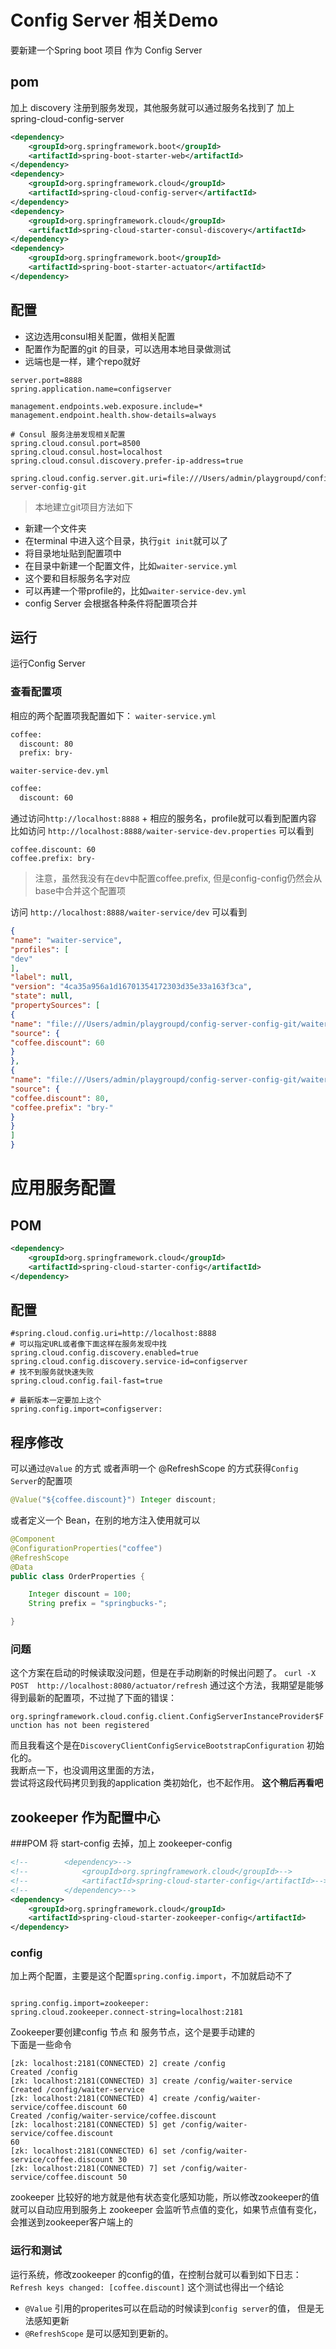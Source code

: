 # Config Server 相关Demo

要新建一个Spring boot 项目 作为 Config Server

## pom
加上 discovery 注册到服务发现，其他服务就可以通过服务名找到了
加上 spring-cloud-config-server
```xml
<dependency>
    <groupId>org.springframework.boot</groupId>
    <artifactId>spring-boot-starter-web</artifactId>
</dependency>
<dependency>
    <groupId>org.springframework.cloud</groupId>
    <artifactId>spring-cloud-config-server</artifactId>
</dependency>
<dependency>
    <groupId>org.springframework.cloud</groupId>
    <artifactId>spring-cloud-starter-consul-discovery</artifactId>
</dependency>
<dependency>
    <groupId>org.springframework.boot</groupId>
    <artifactId>spring-boot-starter-actuator</artifactId>
</dependency>
```
## 配置
* 这边选用consul相关配置，做相关配置
* 配置作为配置的git 的目录，可以选用本地目录做测试  
* 远端也是一样，建个repo就好
```properties
server.port=8888
spring.application.name=configserver

management.endpoints.web.exposure.include=*
management.endpoint.health.show-details=always

# Consul 服务注册发现相关配置
spring.cloud.consul.port=8500
spring.cloud.consul.host=localhost
spring.cloud.consul.discovery.prefer-ip-address=true

spring.cloud.config.server.git.uri=file:///Users/admin/playgroupd/config-server-config-git
```


> 本地建立git项目方法如下
* 新建一个文件夹
* 在terminal 中进入这个目录，执行`git init`就可以了
* 将目录地址贴到配置项中
* 在目录中新建一个配置文件，比如`waiter-service.yml`
 * 这个要和目标服务名字对应
* 可以再建一个带profile的，比如`waiter-service-dev.yml`
 * config Server 会根据各种条件将配置项合并
## 运行
运行Config Server

### 查看配置项
相应的两个配置项我配置如下：
`waiter-service.yml`
```xml
coffee:
  discount: 80
  prefix: bry-
```
`waiter-service-dev.yml`
```xml
coffee:
  discount: 60
```

通过访问`http://localhost:8888` + 相应的服务名，profile就可以看到配置内容
比如访问 `http://localhost:8888/waiter-service-dev.properties` 可以看到
```properties
coffee.discount: 60
coffee.prefix: bry-
```
> 注意，虽然我没有在dev中配置coffee.prefix, 但是config-config仍然会从base中合并这个配置项

访问 `http://localhost:8888/waiter-service/dev` 可以看到
```json
{
"name": "waiter-service",
"profiles": [
"dev"
],
"label": null,
"version": "4ca35a956a1d16701354172303d35e33a163f3ca",
"state": null,
"propertySources": [
{
"name": "file:///Users/admin/playgroupd/config-server-config-git/waiter-service-dev.yml",
"source": {
"coffee.discount": 60
}
},
{
"name": "file:///Users/admin/playgroupd/config-server-config-git/waiter-service.yml",
"source": {
"coffee.discount": 80,
"coffee.prefix": "bry-"
}
}
]
}
```

# 应用服务配置
## POM 
```xml
<dependency>
    <groupId>org.springframework.cloud</groupId>
    <artifactId>spring-cloud-starter-config</artifactId>
</dependency>
```

## 配置
```properties
#spring.cloud.config.uri=http://localhost:8888
# 可以指定URL或者像下面这样在服务发现中找
spring.cloud.config.discovery.enabled=true
spring.cloud.config.discovery.service-id=configserver
# 找不到服务就快速失败
spring.cloud.config.fail-fast=true

# 最新版本一定要加上这个
spring.config.import=configserver:
```

## 程序修改
可以通过`@Value` 的方式 或者声明一个 @RefreshScope 的方式获得`Config Server`的配置项
```java
@Value("${coffee.discount}") Integer discount;
```
或者定义一个 Bean，在别的地方注入使用就可以
```java
@Component
@ConfigurationProperties("coffee")
@RefreshScope
@Data
public class OrderProperties {

    Integer discount = 100;
    String prefix = "springbucks-";

}
```

### 问题
这个方案在启动的时候读取没问题，但是在手动刷新的时候出问题了。
`curl -X POST  http://localhost:8080/actuator/refresh`
通过这个方法，我期望是能够得到最新的配置项，不过抛了下面的错误：

`org.springframework.cloud.config.client.ConfigServerInstanceProvider$Function has not been registered`

而且我看这个是在`DiscoveryClientConfigServiceBootstrapConfiguration` 初始化的。  
我断点一下，也没调用这里面的方法，  
尝试将这段代码拷贝到我的application 类初始化，也不起作用。
**这个稍后再看吧**

## zookeeper 作为配置中心
###POM
将 start-config 去掉，加上 zookeeper-config
```xml
<!--		<dependency>-->
<!--			<groupId>org.springframework.cloud</groupId>-->
<!--			<artifactId>spring-cloud-starter-config</artifactId>-->
<!--		</dependency>-->
<dependency>
    <groupId>org.springframework.cloud</groupId>
    <artifactId>spring-cloud-starter-zookeeper-config</artifactId>
</dependency>
```
### config
加上两个配置，主要是这个配置`spring.config.import`，不加就启动不了
```properties

spring.config.import=zookeeper:
spring.cloud.zookeeper.connect-string=localhost:2181
```

Zookeeper要创建config 节点 和 服务节点，这个是要手动建的  
下面是一些命令
```shell
[zk: localhost:2181(CONNECTED) 2] create /config
Created /config
[zk: localhost:2181(CONNECTED) 3] create /config/waiter-service
Created /config/waiter-service
[zk: localhost:2181(CONNECTED) 4] create /config/waiter-service/coffee.discount 60
Created /config/waiter-service/coffee.discount
[zk: localhost:2181(CONNECTED) 5] get /config/waiter-service/coffee.discount
60
[zk: localhost:2181(CONNECTED) 6] set /config/waiter-service/coffee.discount 30
[zk: localhost:2181(CONNECTED) 7] set /config/waiter-service/coffee.discount 50
```
zookeeper 比较好的地方就是他有状态变化感知功能，所以修改zookeeper的值就可以自动应用到服务上
zookeeper 会监听节点值的变化，如果节点值有变化，会推送到zookeeper客户端上的

### 运行和测试
运行系统，修改zookeeper 的config的值，在控制台就可以看到如下日志：  
`Refresh keys changed: [coffee.discount]`
这个测试也得出一个结论
* `@Value` 引用的properites可以在启动的时候读到`config server`的值，
但是无法感知更新
* `@RefreshScope` 是可以感知到更新的。